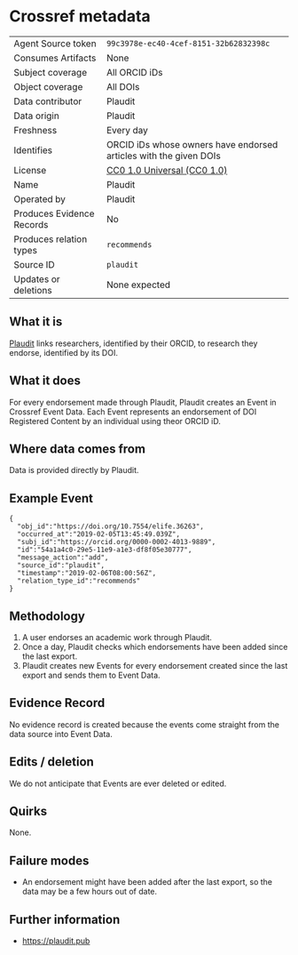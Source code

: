 # Crossref metadata

| | |
|---------------------------|-|
| Agent Source token        | `99c3978e-ec40-4cef-8151-32b62832398c` |
| Consumes Artifacts        | None |
| Subject coverage          | All ORCID iDs |
| Object coverage           | All DOIs |
| Data contributor          | Plaudit |
| Data origin               | Plaudit |
| Freshness                 | Every day |
| Identifies                | ORCID iDs whose owners have endorsed articles with the given DOIs |
| License                   | [CC0 1.0 Universal (CC0 1.0)](https://creativecommons.org/publicdomain/zero/1.0/) |
| Name                      | Plaudit |
| Operated by               | Plaudit |
| Produces Evidence Records | No |
| Produces relation types   | `recommends` |
| Source ID                 | `plaudit` |
| Updates or deletions      | None expected |

## What it is

[Plaudit](https://plaudit.pub/) links researchers, identified by their ORCID, to research they endorse, identified by its DOI.

## What it does

For every endorsement made through Plaudit, Plaudit creates an Event in Crossref Event Data. Each Event represents an endorsement of DOI Registered Content by an individual using theor ORCID iD.

## Where data comes from

Data is provided directly by Plaudit.

## Example Event

    {
      "obj_id":"https://doi.org/10.7554/elife.36263",
      "occurred_at":"2019-02-05T13:45:49.039Z",
      "subj_id":"https://orcid.org/0000-0002-4013-9889",
      "id":"54a1a4c0-29e5-11e9-a1e3-df8f05e30777",
      "message_action":"add",
      "source_id":"plaudit",
      "timestamp":"2019-02-06T08:00:56Z",
      "relation_type_id":"recommends"
    }

## Methodology

1. A user endorses an academic work through Plaudit.
2. Once a day, Plaudit checks which endorsements have been added since the last export.
3. Plaudit creates new Events for every endorsement created since the last export and sends them to Event Data.

## Evidence Record

No evidence record is created because the events come straight from the data source into Event Data.

## Edits / deletion

We do not anticipate that Events are ever deleted or edited.

## Quirks

None.

## Failure modes

 - An endorsement might have been added after the last export, so the data may be a few hours out of date.

## Further information

 - https://plaudit.pub
